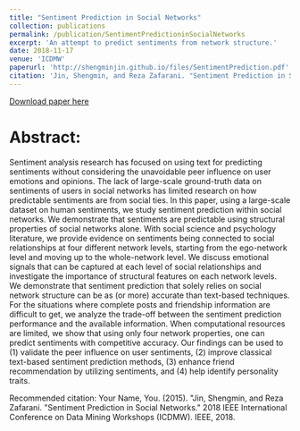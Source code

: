 ```yaml
---
title: "Sentiment Prediction in Social Networks"
collection: publications
permalink: /publication/SentimentPredictioninSocialNetworks
excerpt: 'An attempt to predict sentiments from network structure.'
date: 2018-11-17
venue: 'ICDMW'
paperurl: 'http://shengminjin.github.io/files/SentimentPrediction.pdf'
citation: 'Jin, Shengmin, and Reza Zafarani. "Sentiment Prediction in Social Networks." 2018 IEEE International Conference on Data Mining Workshops (ICDMW). IEEE, 2018.'
---
```


[Download paper here](http://shengminjin.github.io/files/SentimentPrediction.pdf)

Abstract:
======
Sentiment analysis research has focused on using text for predicting sentiments without considering the unavoidable peer influence on user emotions and opinions. The lack of large-scale ground-truth data on sentiments of users in social networks has limited research on how predictable sentiments are from social ties. In this paper, using a large-scale dataset on human sentiments, we study sentiment prediction within social networks. We demonstrate that sentiments are predictable using structural properties of social networks alone. With social science and psychology literature, we provide evidence on sentiments being connected to social relationships at four different network levels, starting from the ego-network level and moving up to the whole-network level. We discuss emotional signals that can be captured at each level of social relationships and investigate the importance of structural features on each network levels. We demonstrate that sentiment prediction that solely relies on social network structure can be as (or more) accurate than text-based techniques. For the situations where complete posts and friendship information are difficult to get, we analyze the trade-off between the sentiment prediction performance and the available information. When computational resources are limited, we show that using only four network properties, one can predict sentiments with competitive accuracy. Our findings can be used to (1) validate the peer influence on user sentiments, (2) improve classical text-based sentiment prediction methods, (3) enhance friend recommendation by utilizing sentiments, and (4) help identify personality traits. 

Recommended citation: Your Name, You. (2015). "Jin, Shengmin, and Reza Zafarani. "Sentiment Prediction in Social Networks." 2018 IEEE International Conference on Data Mining Workshops (ICDMW). IEEE, 2018.
